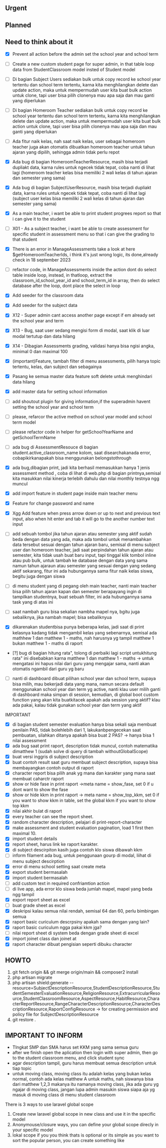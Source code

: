 ## Urgent

## Planned

## Need to think about it


- [x] Prevent all action before the admin set the school year and school term

- [ ] Create a new custom student page for super admin, in that table loop data from StudentClassroom model insted of Student model

- [ ] Di bagian Subject Users sediakan bulk untuk copy record ke school year tertentu dan school term tertentu, karna kita menghilangkan delete dan update action, maka untuk mempermudah user kita buat bulk action untuk clone, tapi user bisa pilih clonenya mau apa saja dan mau ganti yang diperlukan

- [ ] Di bagian Homeroom Teacher sediakan bulk untuk copy record ke school year tertentu dan school term tertentu, karna kita menghilangkan delete dan update action, maka untuk mempermudah user kita buat bulk action untuk clone, tapi user bisa pilih clonenya mau apa saja dan mau ganti yang diperlukan

- [ ] Ada fitur naik kelas, nah saat naik kelas, user sebagai homeroom teacher juga akan otomatis dibuatkan homeroom teacher untuk tahun ajaran yang dipilih, sehingga admin tidak perlu repot

- [x] Ada bug di bagian HomeroomTeacherResource, masih bisa terjadi dupliakt data, karna rules untuk ngecek tidak tepat, coba nanti di lihat lagi (homeroom teacher kelas bisa memiliki 2 wali kelas di tahun ajaran dan semester yang sama)

- [x] Ada bug di bagian SubjectUserResource, masih bisa terjadi dupliakt data, karna rules untuk ngecek tidak tepat, coba nanti di lihat lagi (subject user kelas bisa memiliki 2 wali kelas di tahun ajaran dan semester yang sama)

- [x] As a main teacher, i want be able to print student progrees report so that i can give it to the student

- [ ] X01 - As a subject teacher, i want be able to create assessment for specific student in assessment menu so that i can give the grading to that student

- [x] There is an error in ManageAssessments take a look at here $getHomeroomTeacherIds, i think it's just wrong logic, its done,already check  in 18 september 2023
- [ ] refactor code, in ManageAssessments inside the action dont do select table inside loop, instead, in thatloop, extract the classroom_id,school_year_id and school_term_id in array, then do select database after the loop, dont place the select in loop

- [x] Add seeder for the classroom data
- [x] Add seeder for the subject data 
- [x] X12 - Super admin cant access another page except if em already set the school year and term
- [x] X13 - Bug, saat user sedang mengisi form di modal, saat klik di luar modal tertutup dan data hilang
- [x] X14 - Dibagian Assessments grading, validasi hanya bisa ngisi angka, minimal 0 dan maximal 100
- [x] (important)Feature, tambah filter di menu assessments, pilih hanya topic tertentu, kelas, dan subject dan sebagainya
- [x] Pasang ke semua master data feature soft delete untuk menghindari data hilang
- [x] add master data for setting school information
- [ ] add shoutout plugin for giving information,if the superadmin havent setting the school year and school term
- [ ] please, refarcor the active method on school year model and school term model
- [ ] please refactor code in helper for getSchoolYearName and getSchoolTermName
- [ ] ada bug di AssessmentResouce di bagian student.active_classroom_name kolom, saat disearchakanada error,  cobapikirkanapakah bisa menggunakan belongstothrough
- [x] ada bug,dibagian print, jadi kita berhasil memasukkan hanya 1 jenis assessment method , coba di lihat di web.php di bagian printnya,semisal kita masukkan nilai kinerja terlebih dahulu dan nilai monthly testnya ngg muncul
- [x] add import feature in student page inside main teacher menu
- [x] Feature for change password and name
- [x] Xgg Add feature when press arrow down or up to next and previous text input, also when hit enter and tab it will go to the another number text input
- [ ] add sebuah tombol jika tahun ajaran atau semester yang aktif sudah beda dengan data yang ada, maka ada tombol untuk menambahkan data tersebut sesuai dengan tahun ajaran baru, semisal di menu subject user dan homeroom teacher, jadi saat perpindahan tahun ajaran atau semester, kita tidak usah buat baru input, tapi tinggal klik tombol inline atau pub bulk, untuk tambah ke database dengan data yang sama namun tahun ajaraun atau semester yang sesuai dengan yang sedang aktif sekarang, fitur ini ada hubungannya sama fitur naik kelas siswa, begitu juga dengan siswa
- [ ] di menu student yang di pegang oleh main teacher, nanti main teacher bisa pilih tahun ajaran kapan dan semester berapayang ingin di tampilkan studentnya, buat sebuah filter, ini ada hubungannya sama task yang di atas ini
- [ ] saat nambah guru bisa sekalian nambha mapel nya, bgitu juga sebaliknya, jika nambah mapel; bisa sebaliknyua
- [x] dikarenakan studentbisa punya beberapa kelas, jadi saat di print kelasnya kadang tidak mengambil kelas yang sebenarnya, semisal ada mathhew 1 dan matthew 1 - maths, nah harusnya yg tampil matthew 1 bukan matthew 1 - maths di raport
- [?] bug di bagian hitung rata", tolong di perbaiki lagi script untukhitung rata" ini disebabkan karna matthew 1 dan matthew 1 - maths -> untuk mengatasi ini hapus nilai dari guru yang mengajar sama, nanti akan otomatis ngambil dari guru yg baru


- [ ] nanti di dashboard dibuat pilihan school year dan school term, supaya bisa milih, mau bekerjadi data yang mana, namun secara default menggunakan school year dan term yg active, nanti klau user milih ganti di dashboard maka simpan di session, kemudian, di global boot custom function yang akan kita buatkitacek apakah ada session yang aktif? klau ada pakai, kalau tidak gunakan school year dan term yang aktif



IMPORTANT
- [x] di bagian student semester evaluation hanya bisa  sekali saja membuat penilain PAS, tidak bolehlebih dari 1, lakukanbpengecekan saat pembuatan, silahkan ditanya apakah bisa buat 2 PAS?  -> hanya bisa 1 nilai assessment
- [x] ada bug saat  print raport, description  tidak muncul, contoh matematika dimatthew 1 (sudah solve di query  di tambah withoutGlobalScope)
- [x] buat versi inggris di subject description
- [x] buat contoh result saat guru membuat subject description, supaya bisa membayangkan contoh output di raport
- [x] character report bisa pilih anak yg mana dan karakter yang mana saat membuat caharctr raport
- [x] show or hide fase in print raport ->meta name = show_fase, set 0 if u dont want to show the fase
- [x] show or hide kkm in print raport -> meta name = show_top_kkm, set 0 if you want to show kkm in table, set the global kkm if you want to show top kkm
- [x] nilai akhir bulat di raport
- [x] every teacher can see the report sheet.
- [x] random character description, pelajari di print-report-character
- [x] make assessment and student evaluation pagination, load 1 first then maximal 10.
- [x] import student details
- [x] report sheet, harus link ke raport karakter.
- [x] di subject descirpiton kasih juga contoh klo siswa dibawah kkm
- [ ] inform filament ada bug, untuk penggunaan gourp di modal, liihat di menu subject descirption
- [x] error di menu school setting saat create meta
- [x] export student bermasalah
- [x] import student bermasalah
- [ ] add custom text in required confriamtion action
- [ ] di live app, ada error klo siswa beda jumlah mapel, mapel yang beda ngg tampil
- [x] export report sheet as excel
- [ ] buat grade sheet as excel
- [x] deskripsi kalau semua nilai rendah, semisal 64 dan 60, perlu bimbingan semua
- [x] raport basic curiculum descrpsiny apakah sama dengan yang lain?
- [x] raport basic curiculum ngga pakai kkm jga?
- [ ] nilai report sheet di system beda dengan grade sheet di excel
- [x] import joinet class dan joinet at
- [x] raport character dibuat pengisian seperti dibuku character

## HOWTO
1. git fetch origin && git merge origin/main && composer2 install
2. php artisan migrate
3. php artisan shield:generate --resource=SubjectDescriptionResource,StudentDescriptionResource,StudentSemesterEvaluationResource,ReligionResource,ExtracurricularResource,StudentClassroomResource,AspectResource,HabitResource,CharacterReportResource,RangeCharacterDescriptionResource,CharacterDescriptionResource,RaportConfigResource -> for creating permission and policy file for SubjectDescriptionResource
4. git restore .

## IMPORTANT TO INFORM
- TIngkat SMP dan SMA harus set  KKM yang sama semua guru
- after we finish open the aplication then login with super admin, then go to the student classroom menu, and click student sync
- agar description tampil, guru harus membuat semua description  untuk tiap topic
- untuk moving class, moving class itu adalah kelas yang bukan kelas normal, contoh ada kelas matthew A untuk maths, nah siswanya bisa dari matthew 1,2,3 makanya itu namanya moving class, jika ada guru yg ngajar di moving class, jangan lupa admin masukin siswa siapa aja yg masuk di moving class di menu student classroom


There is 3 ways to use laravel global scope

1. Create new laravel global scope in new class and use it in the specific model
2. Anonymouse/closure ways, you can define your global scope direcly in your specific model
3. lokal scope if you you think thats is optional or its simple as you want to sort the popular person, you can create something like 